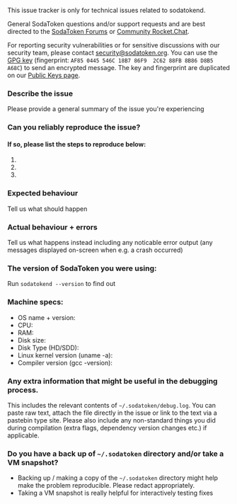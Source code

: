 <!--- Remove text and sections that do not apply -->

This issue tracker is only for technical issues related to sodatokend.

General SodaToken questions and/or support requests and are best directed to the [SodaToken Forums](https://forum.sodatoken.org) or [Community Rocket.Chat](https://chat.sodatokencommunity.com).

For reporting security vulnerabilities or for sensitive discussions with our security team, please contact [security@sodatoken.org](mailto:security@sodatoken.org). You can use the [GPG key](https://sodatoken.org/gpg-pubkeys/security.asc) (fingerprint: `AF85 0445 546C 18B7 86F9  2C62 88FB 8B86 D8B5 A68C`) to send an encrypted message. The key and fingerprint are duplicated on our [Public Keys page](https://sodatoken.org/support/pubkeys.html).

### Describe the issue
Please provide a general summary of the issue you're experiencing

### Can you reliably reproduce the issue?
#### If so, please list the steps to reproduce below:
1. 
2. 
3. 

### Expected behaviour
Tell us what should happen

### Actual behaviour + errors
Tell us what happens instead including any noticable error output (any messages displayed on-screen when e.g. a crash occurred)

### The version of SodaToken you were using:
Run `sodatokend --version` to find out

### Machine specs:
- OS name + version:
- CPU:
- RAM:
- Disk size:
- Disk Type (HD/SDD):
- Linux kernel version (uname -a):
- Compiler version (gcc -version):

### Any extra information that might be useful in the debugging process.
This includes the relevant contents of `~/.sodatoken/debug.log`. You can paste raw text, attach the file directly in the issue or link to the text via a pastebin type site.
Please also include any non-standard things you did during compilation (extra flags, dependency version changes etc.) if applicable.

### Do you have a back up of `~/.sodatoken` directory and/or take a VM snapshot?
- Backing up / making a copy of the `~/.sodatoken` directory might help make the problem reproducible. Please redact appropriately.
- Taking a VM snapshot is really helpful for interactively testing fixes
